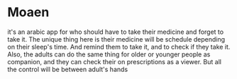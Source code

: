 # Moaen
it's an arabic app for who should have to take their medicine and forget to take it. The unique thing here is their medicine will be schedule depending on their sleep's time. And remind them to take it, and to check if they take it. Also, the adults can do the same thing for older or younger people as companion, and they can check their on prescriptions as a viewer. But all the control will be between adult's hands 
